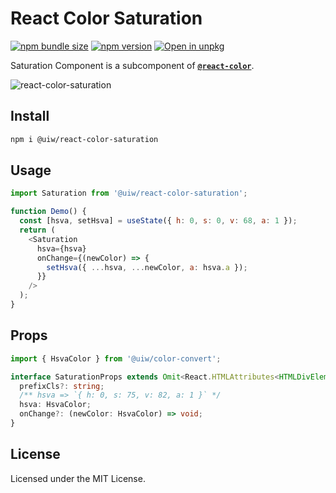 React Color Saturation
===

[![npm bundle size](https://img.shields.io/bundlephobia/minzip/@uiw/react-color-saturation)](https://bundlephobia.com/package/@uiw/react-color-saturation) [![npm version](https://img.shields.io/npm/v/@uiw/react-color-saturation.svg)](https://www.npmjs.com/package/@uiw/react-color-saturation) [![Open in unpkg](https://img.shields.io/badge/Open%20in-unpkg-blue)](https://uiwjs.github.io/npm-unpkg/#/pkg/@uiw/react-color-saturation/file/README.md)

Saturation Component is a subcomponent of [**`@react-color`**](https://uiwjs.github.io/react-color).

![react-color-saturation](https://user-images.githubusercontent.com/1680273/125951532-ee5bb5df-1d1f-43ed-a4be-e7e8818bf897.png)

## Install

```bash
npm i @uiw/react-color-saturation
```

## Usage

```js
import Saturation from '@uiw/react-color-saturation';

function Demo() {
  const [hsva, setHsva] = useState({ h: 0, s: 0, v: 68, a: 1 });
  return (
    <Saturation
      hsva={hsva}
      onChange={(newColor) => {
        setHsva({ ...hsva, ...newColor, a: hsva.a });
      }}
    />
  );
}
```

## Props

```ts
import { HsvaColor } from '@uiw/color-convert';

interface SaturationProps extends Omit<React.HTMLAttributes<HTMLDivElement>, 'onChange'> {
  prefixCls?: string;
  /** hsva => `{ h: 0, s: 75, v: 82, a: 1 }` */
  hsva: HsvaColor;
  onChange?: (newColor: HsvaColor) => void;
}
```

<!--footer-dividing-->

## License

Licensed under the MIT License.
